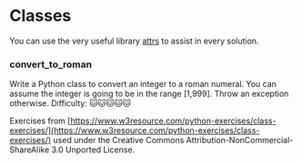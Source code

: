 # Classes
You can use the very useful library [attrs](https://www.attrs.org/) to assist in every solution.

### convert_to_roman
Write a Python class to convert an integer to a roman numeral. You can assume the integer is going to be in the range [1,999]. Throw an exception otherwise. Difficulty: 🐱🐱🐱🐱🐱

Exercises from [https://www.w3resource.com/python-exercises/class-exercises/](https://www.w3resource.com/python-exercises/class-exercises/) used under the Creative Commons Attribution-NonCommercial-ShareAlike 3.0 Unported License.
